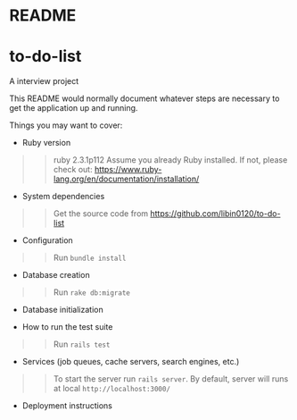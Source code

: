 # README

# to-do-list
A interview project

This README would normally document whatever steps are necessary to get the
application up and running.

Things you may want to cover:

* Ruby version
>> ruby 2.3.1p112
>> Assume you already Ruby installed. If not, please check out: https://www.ruby-lang.org/en/documentation/installation/

* System dependencies

>> Get the source code from https://github.com/libin0120/to-do-list

* Configuration
>> Run `bundle install`

* Database creation
>> Run `rake db:migrate`

* Database initialization

* How to run the test suite
>> Run `rails test`

* Services (job queues, cache servers, search engines, etc.)
>> To start the server run `rails server`. 
>> By default, server will runs at local `http://localhost:3000/`

* Deployment instructions

